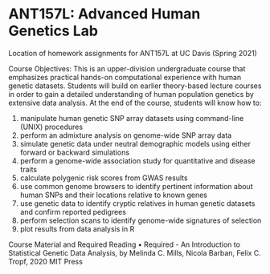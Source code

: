 # ANT157L: Advanced Human Genetics Lab
Location of homework assignments for ANT157L at UC Davis (Spring 2021)

Course Objectives:
This is an upper-division undergraduate course that emphasizes practical hands-on computational experience with human genetic datasets. Students will build on earlier theory-based lecture courses in order to gain a detailed understanding of human population genetics by extensive data analysis. At the end of the course, students will know how to:
1.	manipulate human genetic SNP array datasets using command-line (UNIX) procedures
2.	perform an admixture analysis on genome-wide SNP array data
3.	simulate genetic data under neutral demographic models using either forward or backward simulations
4.	perform a genome-wide association study for quantitative and disease traits
5.	calculate polygenic risk scores from GWAS results
6.	use common genome browsers to identify pertinent information about human SNPs and their locations relative to known genes
7.	use genetic data to identify cryptic relatives in human genetic datasets and confirm reported pedigrees
8.	perform selection scans to identify genome-wide signatures of selection
9.	plot results from data analysis in R

Course Material and Required Reading
•	Required - An Introduction to Statistical Genetic Data Analysis, by Melinda C. Mills, Nicola Barban, Felix C. Tropf, 2020 MIT Press
